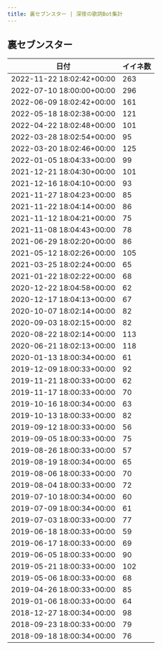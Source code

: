 ```yaml
---
title: 裏セブンスター | 深夜の歌詞Bot集計
---
```

## 裏セブンスター

|日付|イイネ数|
|-|-|
|2022-11-22 18:02:42+00:00|263|
|2022-07-10 18:00:00+00:00|296|
|2022-06-09 18:02:42+00:00|161|
|2022-05-18 18:02:38+00:00|121|
|2022-04-22 18:02:48+00:00|101|
|2022-03-28 18:02:54+00:00|95|
|2022-03-20 18:02:46+00:00|125|
|2022-01-05 18:04:33+00:00|99|
|2021-12-21 18:04:30+00:00|101|
|2021-12-16 18:04:10+00:00|93|
|2021-11-27 18:04:23+00:00|85|
|2021-11-22 18:04:14+00:00|86|
|2021-11-12 18:04:21+00:00|75|
|2021-11-08 18:04:43+00:00|78|
|2021-06-29 18:02:20+00:00|86|
|2021-05-12 18:02:26+00:00|105|
|2021-03-25 18:02:24+00:00|65|
|2021-01-22 18:02:22+00:00|68|
|2020-12-22 18:04:58+00:00|62|
|2020-12-17 18:04:13+00:00|67|
|2020-10-07 18:02:14+00:00|82|
|2020-09-03 18:02:15+00:00|82|
|2020-08-22 18:02:14+00:00|113|
|2020-06-21 18:02:13+00:00|118|
|2020-01-13 18:00:34+00:00|61|
|2019-12-09 18:00:33+00:00|92|
|2019-11-21 18:00:33+00:00|62|
|2019-11-17 18:00:33+00:00|70|
|2019-10-16 18:00:34+00:00|63|
|2019-10-13 18:00:33+00:00|82|
|2019-09-12 18:00:33+00:00|56|
|2019-09-05 18:00:33+00:00|75|
|2019-08-26 18:00:33+00:00|57|
|2019-08-19 18:00:34+00:00|65|
|2019-08-06 18:00:33+00:00|70|
|2019-08-04 18:00:33+00:00|72|
|2019-07-10 18:00:34+00:00|60|
|2019-07-09 18:00:34+00:00|61|
|2019-07-03 18:00:33+00:00|77|
|2019-06-18 18:00:33+00:00|59|
|2019-06-17 18:00:33+00:00|69|
|2019-06-05 18:00:33+00:00|90|
|2019-05-21 18:00:33+00:00|102|
|2019-05-06 18:00:33+00:00|68|
|2019-04-26 18:00:33+00:00|85|
|2019-01-06 18:00:33+00:00|64|
|2018-12-27 18:00:34+00:00|98|
|2018-09-23 18:00:33+00:00|79|
|2018-09-18 18:00:34+00:00|76|
